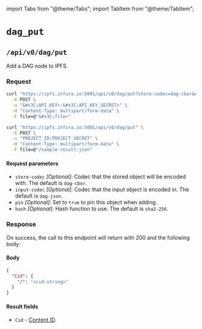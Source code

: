 import Tabs from "@theme/Tabs";
import TabItem from "@theme/TabItem";

# `dag_put`

## `/api/v0/dag/put`

Add a DAG node to IPFS.

### Request

<Tabs>
  <TabItem value="Syntax" label="Syntax" default>

```bash
curl "https://ipfs.infura.io:5001/api/v0/dag/put?store-codec=dag-cbor&#x26;input-codec=dag-json&#x26;pin=&#x3C;value>&#x26;hash=sha2-256" \
  -X POST \
  -u "&#x3C;API_KEY>:&#x3C;API_KEY_SECRET>" \
  -H "Content-Type: multipart/form-data" \
  -F file=@"&#x3C;file>"
```

  </TabItem>
  <TabItem value="Example" label="Example" >

```bash
curl "https://ipfs.infura.io:5001/api/v0/dag/put" \
  -X POST \
  -u "PROJECT_ID:PROJECT_SECRET" \
  -H "Content-Type: multipart/form-data" \
  -F file=@"/sample-result.json"
```

  </TabItem>
</Tabs>

#### Request parameters

- `store-codec` _\[Optional]_: Codec that the stored object will be encoded with. The default is `dag-cbor`.
- `input-codec` _\[Optional]_: Codec that the input object is encoded in. The default is `dag-json`.
- `pin` _\[Optional]_: Set to `true` to pin this object when adding.
- `hash` _\[Optional]_: Hash function to use. The default is `sha2-256`.

### Response

On success, the call to this endpoint will return with 200 and the following body:

#### Body

```json
{
  "Cid": {
    "/": "<cid-string>"
  }
}
```

#### Result fields

- `Cid` - [Content ID](https://github.com/multiformats/cid).
